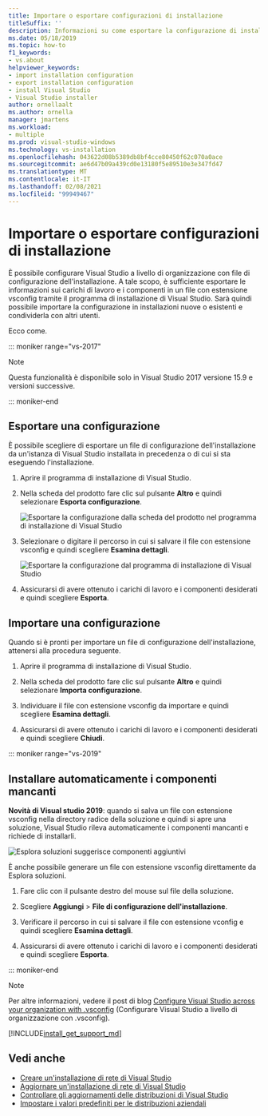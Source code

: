 ```yaml
---
title: Importare o esportare configurazioni di installazione
titleSuffix: ''
description: Informazioni su come esportare la configurazione di installazione in un file con estensione vsconfig da condividere con altri utenti e su come eseguire l'importazione da clonare.
ms.date: 05/18/2019
ms.topic: how-to
f1_keywords:
- vs.about
helpviewer_keywords:
- import installation configuration
- export installation configuration
- install Visual Studio
- Visual Studio installer
author: ornellaalt
ms.author: ornella
manager: jmartens
ms.workload:
- multiple
ms.prod: visual-studio-windows
ms.technology: vs-installation
ms.openlocfilehash: 043622d08b5389db8bf4cce80450f62c070a0ace
ms.sourcegitcommit: ae6d47b09a439cd0e13180f5e89510e3e347fd47
ms.translationtype: MT
ms.contentlocale: it-IT
ms.lasthandoff: 02/08/2021
ms.locfileid: "99949467"
---
```

# <a name="import-or-export-installation-configurations"></a>Importare o esportare configurazioni di installazione

È possibile configurare Visual Studio a livello di organizzazione con file di configurazione dell'installazione. A tale scopo, è sufficiente esportare le informazioni sui carichi di lavoro e i componenti in un file con estensione vsconfig tramite il programma di installazione di Visual Studio. Sarà quindi possibile importare la configurazione in installazioni nuove o esistenti e condividerla con altri utenti.

Ecco come.

::: moniker range="vs-2017"

> [!NOTE]
> Questa funzionalità è disponibile solo in Visual Studio 2017 versione 15.9 e versioni successive.

::: moniker-end

## <a name="export-a-configuration"></a>Esportare una configurazione

È possibile scegliere di esportare un file di configurazione dell'installazione da un'istanza di Visual Studio installata in precedenza o di cui si sta eseguendo l'installazione.

1. Aprire il programma di installazione di Visual Studio.

1. Nella scheda del prodotto fare clic sul pulsante **Altro** e quindi selezionare **Esporta configurazione**.

   ![Esportare la configurazione dalla scheda del prodotto nel programma di installazione di Visual Studio](../install/media/vs-2019/vs-installer-export-config.png)

1. Selezionare o digitare il percorso in cui si salvare il file con estensione vsconfig e quindi scegliere **Esamina dettagli**.

   ![Esportare la configurazione dal programma di installazione di Visual Studio](../install/media/vs-2019/export-configuration-confirmation.png)

1. Assicurarsi di avere ottenuto i carichi di lavoro e i componenti desiderati e quindi scegliere **Esporta**.

## <a name="import-a-configuration"></a>Importare una configurazione

Quando si è pronti per importare un file di configurazione dell'installazione, attenersi alla procedura seguente.

1. Aprire il programma di installazione di Visual Studio.

1. Nella scheda del prodotto fare clic sul pulsante **Altro** e quindi selezionare **Importa configurazione**.

1. Individuare il file con estensione vsconfig da importare e quindi scegliere **Esamina dettagli**.

1. Assicurarsi di avere ottenuto i carichi di lavoro e i componenti desiderati e quindi scegliere **Chiudi**.

::: moniker range="vs-2019"

## <a name="automatically-install-missing-components"></a>Installare automaticamente i componenti mancanti

**Novità di Visual studio 2019**: quando si salva un file con estensione vsconfig nella directory radice della soluzione e quindi si apre una soluzione, Visual Studio rileva automaticamente i componenti mancanti e richiede di installarli.

![Esplora soluzioni suggerisce componenti aggiuntivi](../install/media/vs-2019/solution-explorer-config-file.png)

È anche possibile generare un file con estensione vsconfig direttamente da Esplora soluzioni.

1. Fare clic con il pulsante destro del mouse sul file della soluzione.

1. Scegliere **Aggiungi** > **File di configurazione dell'installazione**.

1. Verificare il percorso in cui si salvare il file con estensione vconfig e quindi scegliere **Esamina dettagli**.

1. Assicurarsi di avere ottenuto i carichi di lavoro e i componenti desiderati e quindi scegliere **Esporta**.

::: moniker-end

> [!NOTE]
> Per altre informazioni, vedere il post di blog [Configure Visual Studio across your organization with .vsconfig](https://devblogs.microsoft.com/setup/configure-visual-studio-across-your-organization-with-vsconfig/) (Configurare Visual Studio a livello di organizzazione con .vsconfig).

[!INCLUDE[install_get_support_md](includes/install_get_support_md.md)]

## <a name="see-also"></a>Vedi anche

* [Creare un'installazione di rete di Visual Studio](create-a-network-installation-of-visual-studio.md)
* [Aggiornare un'installazione di rete di Visual Studio](update-a-network-installation-of-visual-studio.md)
* [Controllare gli aggiornamenti delle distribuzioni di Visual Studio](controlling-updates-to-visual-studio-deployments.md)
* [Impostare i valori predefiniti per le distribuzioni aziendali](set-defaults-for-enterprise-deployments.md)
